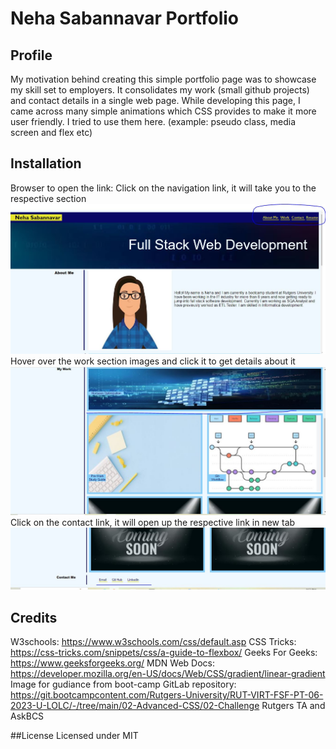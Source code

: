 # Neha Sabannavar Portfolio

## Profile

My motivation behind creating this simple portfolio page was to showcase my skill set to employers.
It consolidates my work (small github projects) and contact details in a single web page.
While developing this page, I came across many simple animations which CSS provides to make it more user friendly. I tried to use them here. (example: pseudo class, media screen and flex etc)

## Installation
Browser to open the link:
Click on the navigation link, it will take you to the respective section
![Getting Started](./assets/images/nav_link.JPG)
Hover over the work section images and click it to get details about it
![Getting Started](./assets/images/work.JPG)
Click on the contact link, it will open up the respective link in new tab
![Getting Started](./assets/images/contact.JPG)

## Credits
W3schools: https://www.w3schools.com/css/default.asp
CSS Tricks: https://css-tricks.com/snippets/css/a-guide-to-flexbox/
Geeks For Geeks: https://www.geeksforgeeks.org/
MDN Web Docs: https://developer.mozilla.org/en-US/docs/Web/CSS/gradient/linear-gradient
Image for gudiance from boot-camp GitLab repository: https://git.bootcampcontent.com/Rutgers-University/RUT-VIRT-FSF-PT-06-2023-U-LOLC/-/tree/main/02-Advanced-CSS/02-Challenge
Rutgers TA and AskBCS


##License
Licensed under MIT


